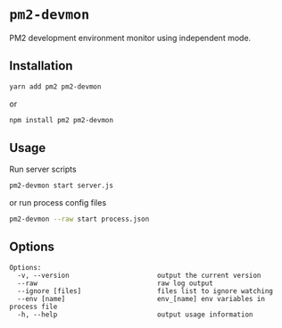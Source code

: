 # `pm2-devmon`

PM2 development environment monitor using independent mode.

## Installation

```sh
yarn add pm2 pm2-devmon
```

or

```sh
npm install pm2 pm2-devmon
```

## Usage

Run server scripts

```sh
pm2-devmon start server.js
```

or run process config files

```sh
pm2-devmon --raw start process.json
```

## Options

```
Options:
  -v, --version                      output the current version
  --raw                              raw log output
  --ignore [files]                   files list to ignore watching
  --env [name]                       env_[name] env variables in process file
  -h, --help                         output usage information
```
